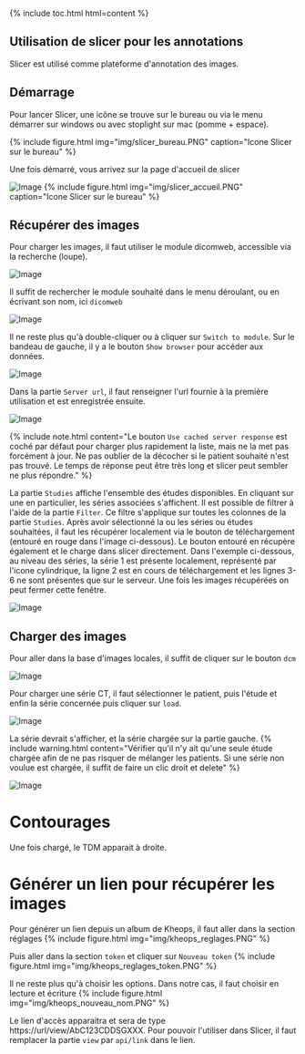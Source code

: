 {% include toc.html html=content %}

## Utilisation de slicer pour les annotations

Slicer est utilisé comme plateforme d'annotation des images. 

## Démarrage

Pour lancer Slicer, une icône se trouve sur le bureau ou via le menu démarrer sur windows ou avec 
stoplight sur mac (pomme + espace).

{% include figure.html img="img/slicer_bureau.PNG" caption="Icone Slicer sur le bureau" %}

Une fois démarré, vous arrivez sur la page d'accueil de slicer 

![Image](img/slicer_accueil.PNG)
{% include figure.html img="img/slicer_accueil.PNG" caption="Icone Slicer sur le bureau" %}

## Récupérer des images

Pour charger les images, il faut utiliser le module dicomweb, accessible via la recherche (loupe).

![Image](img/slicer_loupe.PNG)

Il suffit de rechercher le module souhaité dans le menu déroulant, ou en écrivant son nom, ici ````dicomweb````

![Image](img/slicer_dicomweb.PNG)

Il ne reste plus qu'à double-cliquer ou à cliquer sur ````Switch to module````.
Sur le bandeau de gauche, il y a le bouton ````Show browser```` pour accéder aux données.

![Image](img/slicer_dicomweb_menu.PNG)

Dans la partie ````Server url````, il faut renseigner l'url fournie à la première utilisation et est enregistrée ensuite.


![Image](img/slicer_dicomweb_url.PNG)

{% include note.html content="Le bouton ````Use cached server response```` est coché par défaut pour charger plus rapidement la liste, mais ne la met pas forcément à jour. Ne pas oublier de la décocher si le patient souhaité n'est pas trouvé. Le temps de réponse peut être très long et slicer peut sembler ne plus répondre." %}

La partie ````Studies```` affiche l'ensemble des études disponibles. En cliquant sur une en particulier, les séries 
associées s'affichent. Il est possible de filtrer à l'aide de la partie ````Filter````. Ce filtre s'applique sur toutes 
les colonnes de la partie ````Studies````. Après avoir sélectionné la ou les séries ou études souhaitées, il faut les 
récupérer localement via le bouton de téléchargement (entouré en rouge dans l'image ci-dessous). Le bouton entouré en 
récupère également et le charge dans slicer directement. Dans l'exemple ci-dessous, au niveau des séries, la série 1 est
présente localement, représenté par l'icone cylindrique, la ligne 2 est en cours de téléchargement et les lignes 3-6 ne 
sont présentes que sur le serveur. Une fois les images récupérées on peut fermer cette fenêtre.

![Image](img/slicer_dicomweb_chargement.PNG)

## Charger des images

Pour aller dans la base d'images locales, il suffit de cliquer sur le bouton ````dcm````

![Image](img/slicer_dicom.PNG)

Pour charger une série CT, il faut sélectionner le patient, puis l'étude et enfin la série concernée puis cliquer sur ````load````.

![Image](img/slicer_dicom_studies.PNG)

La série devrait s'afficher, et la série chargée sur la partie gauche.
{% include warning.html content="Vérifier qu'il n'y ait qu'une seule étude chargée afin de ne pas risquer de mélanger les patients. Si une série non voulue est chargée, il suffit de faire un clic droit et delete" %}

![Image](img/slicer_dicom_serie_chargee.PNG)


# Contourages

Une fois chargé, le TDM apparait à droite.

# Générer un lien pour récupérer les images

Pour générer un lien depuis un album de Kheops, il faut aller dans la section réglages
{% include figure.html img="img/kheops_reglages.PNG"  %}

Puis aller dans la section ````token```` et cliquer sur ````Nouveau token````
{% include figure.html img="img/kheops_reglages_token.PNG" %}

Il ne reste plus qu'à choisir les options. Dans notre cas, il faut choisir en lecture et écriture
{% include figure.html img="img/kheops_nouveau_nom.PNG" %}

Le lien d'accès apparaitra et sera de type https://url/view/AbC123CDDSGXXX. Pour pouvoir l'utiliser dans Slicer, il faut
remplacer la partie ````view```` par ````api/link```` dans le lien.
